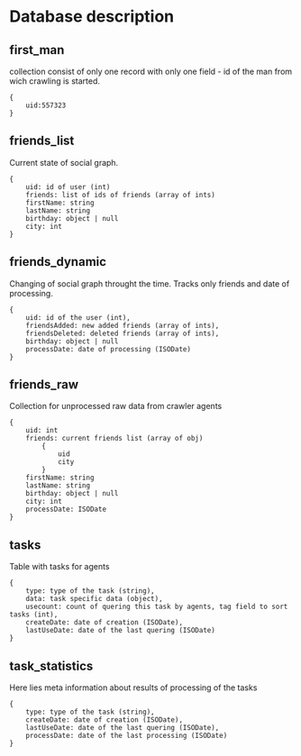 Database description
====================

first_man
---------
collection consist of only one record with only one field - id of the man from wich crawling is started.
```
{
    uid:557323
}
```

friends_list
------------
Current state of social graph.
```
{
    uid: id of user (int)
    friends: list of ids of friends (array of ints)
    firstName: string
    lastName: string
    birthday: object | null
    city: int 
}
```

friends_dynamic
---------------
Changing of social graph throught the time.
Tracks only friends and date of processing.
```
{
    uid: id of the user (int),
    friendsAdded: new added friends (array of ints),
    friendsDeleted: deleted friends (array of ints),
    birthday: object | null
    processDate: date of processing (ISODate)
}
```

friends_raw
-----------
Collection for unprocessed raw data from crawler agents
```
{
    uid: int
    friends: current friends list (array of obj)
        {
            uid
            city
        }
    firstName: string
    lastName: string
    birthday: object | null
    city: int 
    processDate: ISODate
}
```

tasks
-----
Table with tasks for agents
```
{
    type: type of the task (string),
    data: task specific data (object),
    usecount: count of quering this task by agents, tag field to sort tasks (int),
    createDate: date of creation (ISODate),
    lastUseDate: date of the last quering (ISODate)
}
```

task_statistics
---------------
Here lies meta information about results of processing of the tasks
```
{
    type: type of the task (string),
    createDate: date of creation (ISODate),
    lastUseDate: date of the last quering (ISODate),
    processDate: date of the last processing (ISODate)
}
```